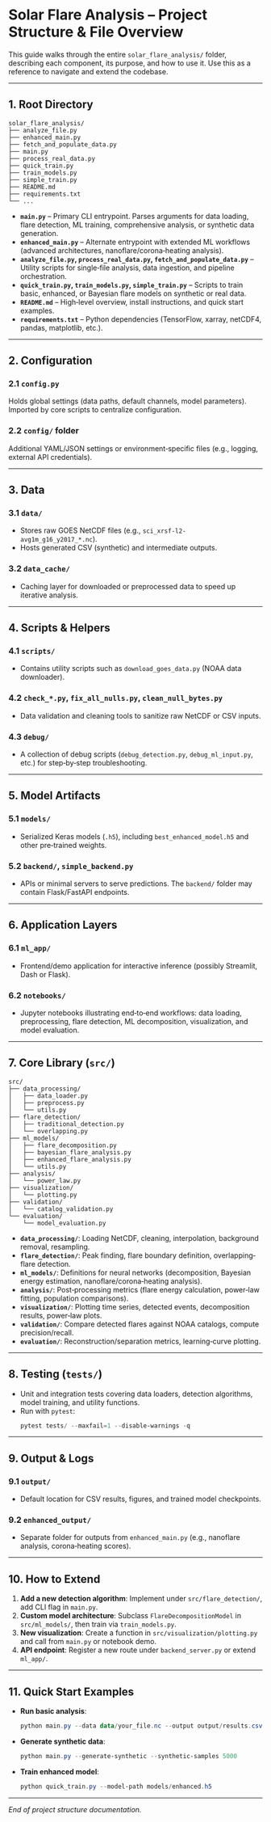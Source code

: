 # Solar Flare Analysis – Project Structure & File Overview

This guide walks through the entire `solar_flare_analysis/` folder, describing each component, its purpose, and how to use it. Use this as a reference to navigate and extend the codebase.

---

## 1. Root Directory

```
solar_flare_analysis/
├── analyze_file.py
├── enhanced_main.py
├── fetch_and_populate_data.py
├── main.py
├── process_real_data.py
├── quick_train.py
├── train_models.py
├── simple_train.py
├── README.md
├── requirements.txt
└── ...
```

- **`main.py`** – Primary CLI entrypoint. Parses arguments for data loading, flare detection, ML training, comprehensive analysis, or synthetic data generation.
- **`enhanced_main.py`** – Alternate entrypoint with extended ML workflows (advanced architectures, nanoflare/corona‐heating analysis).
- **`analyze_file.py`, `process_real_data.py`, `fetch_and_populate_data.py`** – Utility scripts for single‐file analysis, data ingestion, and pipeline orchestration.
- **`quick_train.py`, `train_models.py`, `simple_train.py`** – Scripts to train basic, enhanced, or Bayesian flare models on synthetic or real data.
- **`README.md`** – High‐level overview, install instructions, and quick start examples.
- **`requirements.txt`** – Python dependencies (TensorFlow, xarray, netCDF4, pandas, matplotlib, etc.).

---

## 2. Configuration

### 2.1 `config.py`
Holds global settings (data paths, default channels, model parameters). Imported by core scripts to centralize configuration.

### 2.2 `config/` folder
Additional YAML/JSON settings or environment‐specific files (e.g., logging, external API credentials).

---

## 3. Data

### 3.1 `data/`
- Stores raw GOES NetCDF files (e.g., `sci_xrsf-l2-avg1m_g16_y2017_*.nc`).
- Hosts generated CSV (synthetic) and intermediate outputs.

### 3.2 `data_cache/`
- Caching layer for downloaded or preprocessed data to speed up iterative analysis.

---

## 4. Scripts & Helpers

### 4.1 `scripts/`
- Contains utility scripts such as `download_goes_data.py` (NOAA data downloader).

### 4.2 `check_*.py`, `fix_all_nulls.py`, `clean_null_bytes.py`
- Data validation and cleaning tools to sanitize raw NetCDF or CSV inputs.

### 4.3 `debug/`
- A collection of debug scripts (`debug_detection.py`, `debug_ml_input.py`, etc.) for step‐by‐step troubleshooting.

---

## 5. Model Artifacts

### 5.1 `models/`
- Serialized Keras models (`.h5`), including `best_enhanced_model.h5` and other pre‐trained weights.

### 5.2 `backend/`, `simple_backend.py`
- APIs or minimal servers to serve predictions. The `backend/` folder may contain Flask/FastAPI endpoints.

---

## 6. Application Layers

### 6.1 `ml_app/`
- Frontend/demo application for interactive inference (possibly Streamlit, Dash or Flask).

### 6.2 `notebooks/`
- Jupyter notebooks illustrating end‐to‐end workflows: data loading, preprocessing, flare detection, ML decomposition, visualization, and model evaluation.

---

## 7. Core Library (`src/`)

```
src/
├── data_processing/
│   ├── data_loader.py
│   ├── preprocess.py
│   └── utils.py
├── flare_detection/
│   ├── traditional_detection.py
│   └── overlapping.py
├── ml_models/
│   ├── flare_decomposition.py
│   ├── bayesian_flare_analysis.py
│   ├── enhanced_flare_analysis.py
│   └── utils.py
├── analysis/
│   └── power_law.py
├── visualization/
│   └── plotting.py
├── validation/
│   └── catalog_validation.py
└── evaluation/
    └── model_evaluation.py
```

- **`data_processing/`**: Loading NetCDF, cleaning, interpolation, background removal, resampling.
- **`flare_detection/`**: Peak finding, flare boundary definition, overlapping‐flare detection.
- **`ml_models/`**: Definitions for neural networks (decomposition, Bayesian energy estimation, nanoflare/corona‐heating analysis).
- **`analysis/`**: Post‐processing metrics (flare energy calculation, power‐law fitting, population comparisons).
- **`visualization/`**: Plotting time series, detected events, decomposition results, power‐law plots.
- **`validation/`**: Compare detected flares against NOAA catalogs, compute precision/recall.
- **`evaluation/`**: Reconstruction/separation metrics, learning‐curve plotting.

---

## 8. Testing (`tests/`)

- Unit and integration tests covering data loaders, detection algorithms, model training, and utility functions.
- Run with `pytest`:
  ```powershell
  pytest tests/ --maxfail=1 --disable-warnings -q
  ```

---

## 9. Output & Logs

### 9.1 `output/`
- Default location for CSV results, figures, and trained model checkpoints.

### 9.2 `enhanced_output/`
- Separate folder for outputs from `enhanced_main.py` (e.g., nanoflare analysis, corona‐heating scores).

---

## 10. How to Extend

1. **Add a new detection algorithm**: Implement under `src/flare_detection/`, add CLI flag in `main.py`.
2. **Custom model architecture**: Subclass `FlareDecompositionModel` in `src/ml_models/`, then train via `train_models.py`.
3. **New visualization**: Create a function in `src/visualization/plotting.py` and call from `main.py` or notebook demo.
4. **API endpoint**: Register a new route under `backend_server.py` or extend `ml_app/`.

---

## 11. Quick Start Examples

- **Run basic analysis**:
  ```powershell
  python main.py --data data/your_file.nc --output output/results.csv --channel B
  ```

- **Generate synthetic data**:
  ```powershell
  python main.py --generate-synthetic --synthetic-samples 5000
  ```

- **Train enhanced model**:
  ```powershell
  python quick_train.py --model-path models/enhanced.h5
  ```

---

*End of project structure documentation.*
